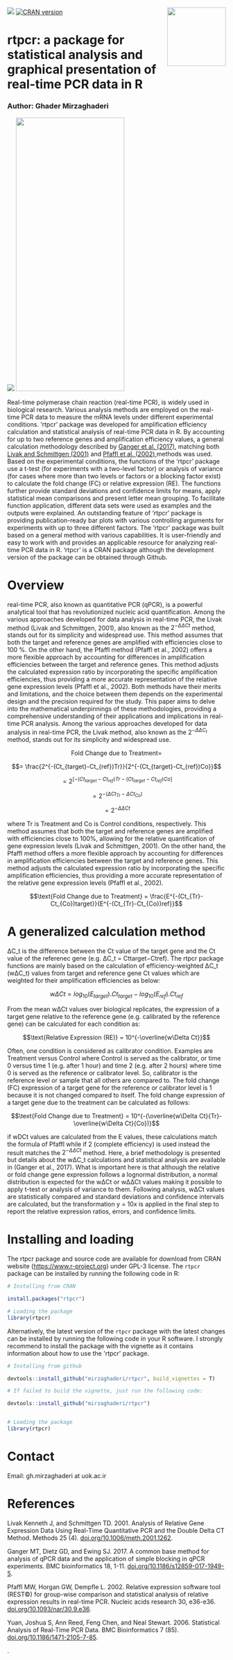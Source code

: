 
#  <a href="https://cran.r-project.org/web/packages/rtpcr/index.html"><img src="man/figures/logo.jpg" align="right" height="135" /></a>

[![](https://cranlogs.r-pkg.org/badges/grand-total/rtpcr)](https://cran.rstudio.com/web/packages/rtpcr/index.html)
[![CRAN
version](http://www.r-pkg.org/badges/version/rtpcr)](https://cran.r-project.org/web/packages/rtpcr/index.html)
  
# rtpcr: a package for statistical analysis and graphical presentation of real-time PCR data in R
### Author: Ghader Mirzaghaderi

<img src="https://github.com/mirzaghaderi/rtpcr/blob/mirzaghaderi-patch-4/rtpcr%20package.pdf?raw=true">
<a href="https://github.com/mirzaghaderi/rtpcr/rtpcr-package.pdf"><img src="https://github.com/mirzaghaderi/rtpcr/rtpcr.jpg" width="250" height="630"/></a>  



Real-time polymerase chain reaction (real-time PCR), is widely used in biological research. Various analysis methods are employed on the real-time PCR data to measure the mRNA levels under different experimental conditions. 
‘rtpcr’ package was developed for amplification efficiency calculation and statistical analysis of real-time PCR data in R. By accounting for up to two reference genes and amplification efficiency values, a general calculation methodology described by <a href="https://doi.org/10.1186/s12859-017-1949-5">Ganger et al. (2017)</a>, matching both <a href="https://doi.org/10.1006/meth.2001.1262">Livak and Schmittgen (2001)</a> and <a href="https://doi.org/10.1093/nar/30.9.e36">Pfaffl et al. (2002) </a> methods was used. Based on the experimental conditions, the functions of the ‘rtpcr’ package use a t-test (for experiments with a two-level factor) or analysis of variance (for cases where more than two levels or factors or a blocking factor exist) to calculate the fold change (FC) or relative expression (RE). The functions further provide standard deviations and confidence limits for means, apply statistical mean comparisons and present letter mean grouping. To facilitate function application, different data sets were used as examples and the outputs were explained. An outstanding feature of ‘rtpcr’ package is providing publication-ready bar plots with various controlling arguments for experiments with up to three different factors. 
The ‘rtpcr’ package was built based on a general method with various capabilities. It is user-friendly and easy to work with and provides an applicable resource for analyzing real-time PCR data in R. ‘rtpcr’ is a CRAN package although the development version of the package can be obtained through Github.


# Overview

real-time PCR, also known as quantitative PCR (qPCR), is a powerful analytical tool that has revolutionized nucleic acid quantification. Among the various approaches developed for data analysis in real-time PCR, the Livak method (Livak and Schmittgen, 2001), also known as the $2^{-ΔΔCt}$ method, stands out for its simplicity and widespread use. This method assumes that both the target and reference genes are amplified with efficiencies close to 100 %. On the other hand, the Pfaffl method (Pfaffl et al., 2002) offers a more flexible approach by accounting for differences in amplification efficiencies between the target and reference genes. This method adjusts the calculated expression ratio by incorporating the specific amplification efficiencies, thus providing a more accurate representation of the relative gene expression levels (Pfaffl et al., 2002). Both methods have their merits and limitations, and the choice between them depends on the experimental design and the precision required for the study. This paper aims to delve into the mathematical underpinnings of these methodologies, providing a comprehensive understanding of their applications and implications in real-time PCR analysis. Among the various approaches developed for data analysis in real-time PCR, the Livak method, also known as the $2^{-\Delta\Delta C_t}$ method, stands out for its simplicity and widespread use.


$$\text{Fold Change due to Treatment} = $$

$$= \frac{2^{-(Ct_{target}-Ct_{ref})Tr}}{2^{-(Ct_{target}-Ct_{ref})Co}}$$

$$= 2^{[-(Ct_{target}-Ct_{ref})Tr - (Ct_{target}-Ct_{ref})Co]}$$

$$= 2^{-(ΔCt_{Tr} - ΔCt_{Co})}$$

$$= 2^{-ΔΔCt}$$



where Tr is Treatment and Co is Control conditions, respectively. This method assumes that both the target and reference genes are amplified with efficiencies close to 100%, allowing for the relative quantification of gene expression levels (Livak and Schmittgen, 2001). On the other hand, the Pfaffl method offers a more flexible approach by accounting for differences in amplification efficiencies between the target and reference genes. This method adjusts the calculated expression ratio by incorporating the specific amplification efficiencies, thus providing a more accurate representation of the relative gene expression levels (Pfaffl et al., 2002).


$$\text{Fold Change due to Treatment} = \frac{E^{-(Ct_{Tr}-Ct_{Co})target}}{E^{-(Ct_{Tr}-Ct_{Co})ref}}$$

# A generalized calculation method

ΔC_t is the difference between the Ct value of the target gene and the Ct value of the referenec gene (e.g. ΔC_t = Cttarget−Ctref). The rtpcr package functions are mainly based on the calculation of efficiency-weighted ΔC_t (wΔC_t) values from target and reference gene Ct values which are weighted for their amplification efficiencies as below:


$$wΔCt = log_{10}(E_{target}).Ct_{target} - log_{10}(E_{ref}).Ct_{ref}$$

From the mean wΔCt values over biological replicates, the expression of a target gene relative to the reference gene (e.g. calibrated by the reference gene) can be calculated for each condition as:

$$\text{Relative Expression (RE)} = 10^{-\overline{w\Delta Ct}}$$

Often, one condition is considered as calibrator condition. Examples are Treatment versus Control where Control is served as the calibrator, or time 0 versus time 1 (e.g. after 1 hour) and time 2 (e.g. after 2 hours) where time 0 is served as the reference or calibrator level. So, calibrator is the reference level or sample that all others are compared to. The fold change (FC) expression of a target gene for the reference or calibrator level is 1 because it is not changed compared to itself. The fold change expression of a target gene due to the treatment can be calculated as follows: 


$$\text{Fold Change due to Treatment} = 10^{-(\overline{w\Delta Ct}{Tr}-\overline{w\Delta Ct}{Co})}$$

if wDCt values are calculated from the E values, these calculations match the formula of Pfaffl while if 2 (complete efficiency) is used instead the result matches the $2^{-ΔΔCt}$ method. Here, a brief methodology is presented but details about the wΔC_t  calculations and statistical analysis are available in (Ganger et al., 2017). What is important here is that although the relative or fold change gene expression follows a lognormal distribution, a normal distribution is expected for the wΔCt or wΔΔCt values making it possible to apply t-test or analysis of variance to them. Following analysis, wΔCt values are statistically compared and standard deviations and confidence intervals are calculated, but the transformation y = 10x is applied in the final step to report the relative expression ratios, errors, and confidence limits.

# Installing and loading

The rtpcr package and source code are available for download from CRAN website (https://www.r-project.org) under GPL-3 license. The `rtpcr` package can be installed by running the following code in R:

```r
# Installing from CRAN

install.packages("rtpcr")

# Loading the package
library(rtpcr)
```


Alternatively, the latest version of the `rtpcr` package with the latest changes can be installed by running the following code in your R software. I strongly recommend to install the package with the vignette as it contains information about how to use the 'rtpcr' package.  

```r
# Installing from github

devtools::install_github("mirzaghaderi/rtpcr", build_vignettes = T)

# If failed to build the vignette, just run the following code:

devtools::install_github("mirzaghaderi/rtpcr")


# Loading the package
library(rtpcr)
```




# Contact 
Email: gh.mirzaghaderi at uok.ac.ir


# References
Livak Kenneth J, and Schmittgen TD. 2001. Analysis of Relative Gene Expression Data Using Real-Time Quantitative PCR and the Double Delta CT Method. Methods 25 (4). <a href="https://doi.org/10.1006/meth.2001.1262">doi.org/10.1006/meth.2001.1262</a>.


Ganger MT, Dietz GD, and Ewing SJ. 2017. A common base method for analysis of qPCR data and the application of simple blocking in qPCR experiments. BMC bioinformatics 18, 1-11. <a href="https://doi.org/10.1186/s12859-017-1949-5">doi.org/10.1186/s12859-017-1949-5</a>.

Pfaffl MW, Horgan GW, Dempfle L. 2002. Relative expression software tool (REST©) for group-wise comparison and statistical analysis of relative expression results in real-time PCR. Nucleic acids research 30, e36-e36. <a href="https://doi.org/10.1093/nar/30.9.e36">doi.org/10.1093/nar/30.9.e36</a>.



Yuan, Joshua S, Ann Reed, Feng Chen, and Neal Stewart. 2006. Statistical Analysis of Real-Time PCR Data. BMC Bioinformatics 7 (85). <a href="https://doi.org/10.1186/1471-2105-7-85">doi.org/10.1186/1471-2105-7-85</a>.


.
